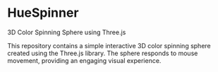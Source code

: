 # HueSpinner
3D Color Spinning Sphere using Three.js

This repository contains a simple interactive 3D color spinning sphere created using the Three.js library. The sphere responds to mouse movement, providing an engaging visual experience.


